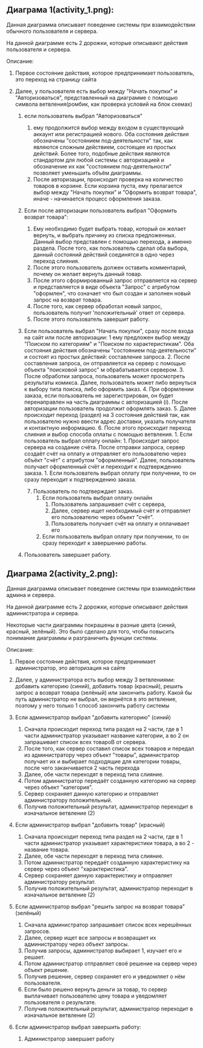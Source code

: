 Диаграма 1(activity_1.png):
---------------------

Данная диаграмма описывает поведение системы при взаимодействии обычного пользователя и сервера.

На данной диаграмме есть 2 дорожки, которые описывают действия пользователя и сервера.

Описание:

1. Первое состояние действия, которое предпринимает пользователь, это переход на страницу сайта
2. Далее, у пользователя есть выбор между "Начать покупки" и "Авторизоваться", представленный на диаграмме с помощью символа ветвления(ромбик, как проверка условий на блок схемах)
	
	1. если пользователь выбрал "Авторизоваться"
		1. ему продолжится выбор между входом в существующий аккаунт или регистрацией нового. Оба состояния действия обозначены "состоянием под-деятельности" так, как являются сложным действием, состоящее из простых действий. Более того, подобные действия являются стандартом для любой системы с авторизацией и обозначение их как "состоянием под-деятельности" позволяет уменьшить объём диаграммы.
		2. После авторизации, происходит проверка на количество товаров в корзине. Если корзина пуста, ему прелагается выбор между "Начать покупки" и "Оформить возврат товара", иначе - начинается процесс оформления заказа.
	
	2. Если после авторизации пользователь выбрал "Оформить возврат товара":
		1. Ему необходимо будет выбрать товар, который он желает вернуть, и выбрать причину из списка предложенных. Данный выбор представлен с помощью перехода, а именно раздела. После того, как пользователь сделал оба выбора, данный состояний действий соединятся в одно через переход слияния.
		2. После этого пользователь должен оставить комментарий, почему он желает вернуть данный товар.
		3. После этого сформированный запрос отправляется на сервер и представляется в виде объекта "Запрос" с атрибутом "оформлен", что означает что был создан и заполнен новый запрос на возврат товара.
		4. После того, как сервер обработал новый запрос, пользователь получит 'положительный' ответ от сервера.
		5. После этого пользователь завершит работу.

	3. Если пользователь выбрал "Начать покупки", сразу после входа на сайт или после авторизации:
		1 ему предложен выбор между "Поиском по категориям" и "Поиском по характеристикам". Оба состояния действия обозначены "состоянием под-деятельности" и состоят из простых действий: составление запроса.
		2. После составления запроса, он отправляется на сервер с помощью объекта "поисковой запрос" м обрабатывается сервером.
		3. После обработки запроса, пользователь может просмотреть результаты комикса. Далее, пользователь может либо вернуться к выбору типа поиска, либо оформить заказ.
		4. При оформлении заказа, если пользователь не зарегистрирован, он будет перенаправлен на часть диаграммы с авторизацией (i). После авторизации пользователь продолжит оформлять заказ.
		5. Далее происходит переход (раздел) на 3 состояния действий так, как пользователю нужно ввести адрес доставки, указать получателя и контактную информацию.
		6. После этого происходит переход слияния и выбор способа оплаты с помощью ветвления.
			1. Если пользователь выбрал оплату онлайн:
				1. Происходит запрос сервера на создание счёта. После отправки запроса, сервер создаёт счёт на оплату и отправляет его пользователю через объёкт "счёт" с атрибутом "оформленный". Далее, пользователь получает оформленный счёт и переходит к подтверждению заказа.
			1. Если пользователь выбрал оплату при получении, то он сразу переходит к подтверждению заказа. 
	
		7. Пользователь по подтверждает заказ.
			1. Если пользователь выбрал оплату онлайн
				1. Пользователь запрашивает счёт с сервера,
				2. Далее, сервер ищет необходимый счёт и отправляет его пользователю через объект "счёт".
				3. Пользователь получает счёт на оплату и оплачивает его
			2. Если пользователь выбрал оплату при получении, то он сразу переходит к завершению работы.

	10. Пользователь завершает работу.

Диаграма 2(activity_2.png):
---------------------

Данная диаграмма описывает поведение системы при взаимодействии админа и сервера.

На данной диаграмме есть 2 дорожки, которые описывают действия администратора и сервера.

Некоторые части диаграммы покрашены в разные цвета (синий, красный, зелёный). Это было сделано для того, чтобы повысить понимание диаграммы и разграничить функции системы.

Описание:

1. Первое состояние действия, которое предпринимает администратор, это авторизация на сайте

2. Далее, у администратора есть выбор между 3 ветвлениями: добавить категорию (синий), добавить товар (красный), решить запрос а возврат товара (зелёный) или закончить работу. Какой бы путь администратор не выбрал, он вернётся в это ветвление, поэтому у него только 1 способ закончить работу системы

3. Если администратор выбрал "добавить категорию" (синий)
	1. Сначала происходит переход типа раздел на 2 части, где в 1 части администратор указывает название категории, а во 2 он запрашивает список всех товароВ от сервера.
	2. После того, как сервер составил список всех товаров и передал из администратору через объект "товары", администратор получает их и выбирает подходящие для категории товары, после чего заканчивается 2 часть перехода
	3. Далее, обе части переходят в переход типа слияние.
	4. Потом администратор передаёт созданную категорию на сервер через объект "категория".
	5. Сервер сохраняет данную категорию и отправляет администратору положительный.
	6. Получив положительный результат, администратор переходит в изначальное ветвление (2)

4. Если администратор выбрал "добавить товар" (красный)
	1. Сначала происходит переход типа раздел на 2 части, где в 1 части администратор указывает характеристики товара, а во 2 - название товара.
	2. Далее, обе части переходят в переход типа слияние.
	3. Потом администратор передаёт созданную характеристику на сервер через объект "характеристика".
	4. Сервер сохраняет данную характеристику и отправляет администратору результат.
	5. Получив положительный результат, администратор переходит в изначальное ветвление (2)

5. Если администратор выбрал "решить запрос на возврат товара" (зелёный)
	1. Сначала администратор запрашивает список всех нерешённых запросов.
	2. Далее, сервер ищет все запросы и возвращает их администратору через объект запросы.
	3. Получив запросы, администратор выбирает 1, изучает его и решает.
	4. Потом администратор отправляет своё решение на сервер через объект решение.
	5. Получив решение, сервер сохраняет его и уведомляет о нём пользователя.
	6. Если было решено вернуть деньги за товар, то сервер выплачивает пользователю цену товара и уведомляет пользователя о результате.
	7. Получив положительный результат, администратор переходит в изначальное ветвление (2)
	
6. Если администратор выбрал завершить работу:
	1. Администратор завершает работу